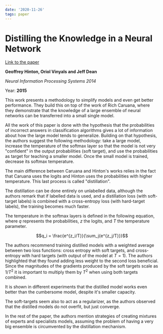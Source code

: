 ```yaml
---
date: '2020-11-26'
tags: paper
---
```

# Distilling the Knowledge in a Neural Network

[Link to the paper](https://arxiv.org/abs/1503.02531)

**Geoffrey Hinton, Oriol Vinyals and Jeff Dean**

*Neural Information Processing Systems 2014*

Year: **2015**

This work presents a methodology to simplify models and even get better performance. They build this on top of the work of Rich Caruana, where they demonstrate that the knowledge of a large ensemble of neural networks can be transferred into a small single model.

All the work of this paper is done with the hypothesis that the probabilities of incorrect answers in classification algorithms gives a lot of information about how the large model tends to generalize. Building on that hypothesis, the authors suggest the following methodology: take a large model, increase the temperature of the softmax layer so that the model is not very "confident" in the output probabilities (soft target), and use the probabilities as target for teaching a smaller model. Once the small model is trained, decrease its softmax temperature.

The main difference between Caruana and Hinton's works relies in the fact that Caruana uses the logits and Hinton uses the probabilities with higher temperature. This last process is called "distillation".

The distillation can be done entirely on unlabelled data, although the authors remark that if labelled data is used, and a distillation loss (with soft-target labels) is combined with a cross-entropy loss (with hard-target labels), the training becomes much faster.

The temperature in the softmax layers is defined in the following equation, where $q$ represents the probabilities, $z$ the logits, and $T$ the temperature parameter.

$$q_i = \frac{e^{z_i/T}}{\sum_j{e^{z_j/T}}}$$

The authors recommend training distilled models with a weighted average between two loss functions: cross entropy with soft targets, and cross-entropy with hard targets (with output of the model at $T=1$). The authors highlighted that they found adding less weight to the second loss beneficial. Since the magnitudes of the gradients produced by the soft targets scale as $1/T^2$ it is important to multiply them by $T^2$ when using both targets combined.

It is shown in different experiments that the distilled model works even better than the cumbersome model, despite it's smaller capacity.

The soft-targets seem also to act as a regularizer, as the authors observed that the distilled models do not overfit, but just converge.

In the rest of the paper, the authors mention strategies of creating mixtures of experts and specialists models, assuming the problem of having a very big ensemble is circumvented by the distillation mechanism.
